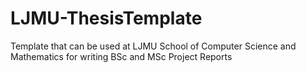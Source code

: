 # LJMU-ThesisTemplate
Template that can be used at LJMU School of Computer Science and Mathematics for writing BSc and MSc Project Reports
